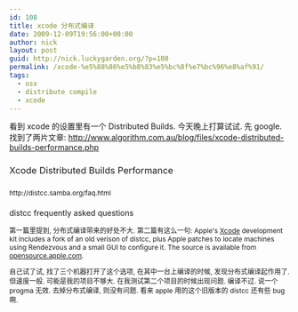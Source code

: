 ```yaml
---
id: 108
title: xcode 分布式编译
date: 2009-12-09T19:56:00+00:00
author: nick
layout: post
guid: http://nick.luckygarden.org/?p=108
permalink: /xcode-%e5%88%86%e5%b8%83%e5%bc%8f%e7%bc%96%e8%af%91/
tags:
  - osx
  - distribute compile
  - xcode
---
```

看到 xcode 的设置里有一个 Distributed Builds. 今天晚上打算试试. 先 google. 找到了两片文章:
http://www.algorithm.com.au/blog/files/xcode-distributed-builds-performance.php
<h3><span style="font-weight: normal;">Xcode Distributed Builds Performance</span></h3>
<span style="font-weight: normal;">
<h3><span style="font-weight: normal; font-size: 12px;">http://distcc.samba.org/faq.html</span></h3>
<span style="font-weight: normal; font-size: 12px;">
<h3><span style="font-weight: normal;">distcc frequently asked questions</span></h3>
第一篇里提到, 分布式编译带来的好处不大. 
第二篇有这么一句:
Apple's <a href="http://developer.apple.com/tools/xcode/">Xcode</a> development kit includes a fork of an old verison of distcc, plus Apple patches to locate machines using Rendezvous and a small GUI to configure it.
The source is available from <a href="http://www.opensource.apple.com/">opensource.apple.com</a>.

自己试了试, 找了三个机器打开了这个选项, 在其中一台上编译的时候, 发现分布式编译起作用了. 但速度一般. 可能是我的项目不够大. 在我测试第二个项目的时候出现问题. 编译不过. 说一个 progma 无效. 去掉分布式编译, 则没有问题.
看来 apple 用的这个旧版本的 distcc 还有些 bug 啊.
</span>
</span>
